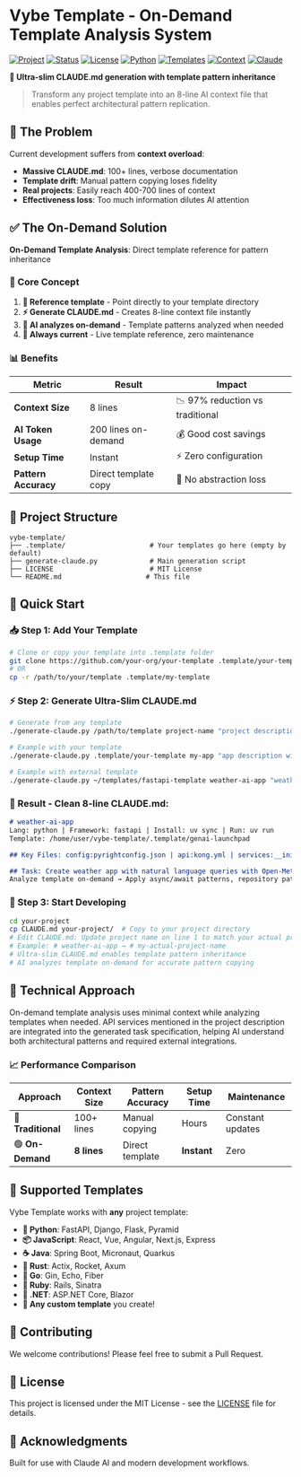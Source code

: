 # Vybe Template - On-Demand Template Analysis System

[![Project](https://img.shields.io/badge/Project-Vybe%20Template-blue)](https://github.com/yourusername/vybe-template)
[![Status](https://img.shields.io/badge/Status-Production-success)](https://github.com/yourusername/vybe-template)
[![License](https://img.shields.io/badge/License-MIT-green)](./LICENSE)
[![Python](https://img.shields.io/badge/Python-3.6+-blue)](https://www.python.org/)
[![Templates](https://img.shields.io/badge/Templates-Any%20Framework-purple)](#supported-templates)
[![Context](https://img.shields.io/badge/Context-8%20Lines-brightgreen)](#the-on-demand-solution)
[![Claude](https://img.shields.io/badge/Claude-AI%20Ready-orange)](https://claude.ai)

**🚀 Ultra-slim CLAUDE.md generation with template pattern inheritance**

> Transform any project template into an 8-line AI context file that enables perfect architectural pattern replication.

## 🔴 The Problem

Current development suffers from **context overload**:
- **Massive CLAUDE.md**: 100+ lines, verbose documentation
- **Template drift**: Manual pattern copying loses fidelity
- **Real projects**: Easily reach 400-700 lines of context
- **Effectiveness loss**: Too much information dilutes AI attention

## ✅ The On-Demand Solution

**On-Demand Template Analysis**: Direct template reference for pattern inheritance

### 🎯 Core Concept
1. **📁 Reference template** - Point directly to your template directory
2. **⚡ Generate CLAUDE.md** - Creates 8-line context file instantly
3. **🤖 AI analyzes on-demand** - Template patterns analyzed when needed
4. **🔄 Always current** - Live template reference, zero maintenance

### 📊 Benefits

| Metric | Result | Impact |
|--------|--------|--------|
| **Context Size** | 8 lines | 📉 97% reduction vs traditional |
| **AI Token Usage** | 200 lines on-demand | 💰 Good cost savings |
| **Setup Time** | Instant | ⚡ Zero configuration |
| **Pattern Accuracy** | Direct template copy | 🎯 No abstraction loss |

## 📁 Project Structure

```
vybe-template/
├── .template/                     # Your templates go here (empty by default)
├── generate-claude.py             # Main generation script
├── LICENSE                        # MIT License
└── README.md                     # This file
```

## 🚀 Quick Start

### 📥 Step 1: Add Your Template

```bash
# Clone or copy your template into .template folder
git clone https://github.com/your-org/your-template .template/your-template
# OR
cp -r /path/to/your/template .template/my-template
```

### ⚡ Step 2: Generate Ultra-Slim CLAUDE.md
```bash
# Generate from any template
./generate-claude.py /path/to/template project-name "project description [with API services]"

# Example with your template
./generate-claude.py .template/your-template my-app "app description with API services needed"

# Example with external template
./generate-claude.py ~/templates/fastapi-template weather-ai-app "weather app with Open-Meteo and OpenAI services"
```

### 📄 Result - Clean 8-line CLAUDE.md:
```markdown
# weather-ai-app
Lang: python | Framework: fastapi | Install: uv sync | Run: uv run
Template: /home/user/vybe-template/.template/genai-launchpad

## Key Files: config:pyrightconfig.json | api:kong.yml | services:__init__.py | database:pooler.sql

## Task: Create weather app with natural language queries with Open-Meteo and OpenAI services using template patterns
Analyze template on-demand → Apply async/await patterns, repository patterns → Maintain consistency
```

### 🎨 Step 3: Start Developing
```bash
cd your-project
cp CLAUDE.md your-project/  # Copy to your project directory
# Edit CLAUDE.md: Update project name on line 1 to match your actual project
# Example: # weather-ai-app → # my-actual-project-name
# Ultra-slim CLAUDE.md enables template pattern inheritance
# AI analyzes template on-demand for accurate pattern copying
```

## 🔬 Technical Approach

On-demand template analysis uses minimal context while analyzing templates when needed. API services mentioned in the project description are integrated into the generated task specification, helping AI understand both architectural patterns and required external integrations.

### 📈 Performance Comparison

| Approach | Context Size | Pattern Accuracy | Setup Time | Maintenance |
|----------|--------------|------------------|------------|-------------|
| 🔴 **Traditional** | 100+ lines | Manual copying | Hours | Constant updates |
| 🟢 **On-Demand** | **8 lines** | Direct template | **Instant** | Zero |

## 🎯 Supported Templates

Vybe Template works with **any** project template:

- **🐍 Python**: FastAPI, Django, Flask, Pyramid
- **📦 JavaScript**: React, Vue, Angular, Next.js, Express
- **☕ Java**: Spring Boot, Micronaut, Quarkus
- **🦀 Rust**: Actix, Rocket, Axum
- **🐹 Go**: Gin, Echo, Fiber
- **💎 Ruby**: Rails, Sinatra
- **🔷 .NET**: ASP.NET Core, Blazor
- **🎯 Any custom template** you create!

## 🤝 Contributing

We welcome contributions! Please feel free to submit a Pull Request.

## 📄 License

This project is licensed under the MIT License - see the [LICENSE](LICENSE) file for details.

## 🌟 Acknowledgments

Built for use with Claude AI and modern development workflows.
